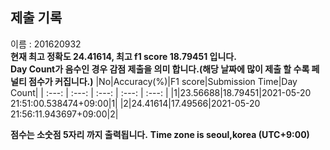 


  
## 제출 기록  
이름 : 201620932  
**현재 최고 정확도 24.41614, 최고 f1 score 18.79451 입니다.**  
**Day Count가 음수인 경우 감점 제출을 의미 합니다.(해당 날짜에 많이 제출 할 수록 페널티 점수가 커집니다.)**
|No|Accuracy(%)|F1 score|Submission Time|Day Count|
| :---: | :---: | :---: | :---: | :---: |
|1|23.56688|18.79451|2021-05-20 21:51:00.538474+09:00|1|
|2|24.41614|17.49566|2021-05-20 21:56:11.943697+09:00|2|


**점수는 소숫점 5자리 까지 출력됩니다.**
**Time zone is seoul,korea (UTC+9:00)**
